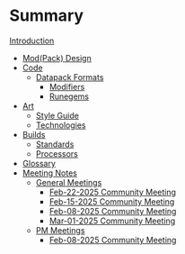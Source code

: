 # Summary

[Introduction](README.md)

- [Mod(Pack) Design](design/DesignDocHome.md)
- [Code](code/README.md)
    - [Datapack Formats](code/datapack/datapack-formats.md) 
      - [Modifiers](code/datapack/format/modifiers.md) 
      - [Runegems](code/datapack/format/runegems.md) 
- [Art]()
    - [Style Guide](art/style-guide/README.md)
    - [Technologies](art/technologies/README.md)
- [Builds]()
    - [Standards](builds/standards.md)
    - [Processors](builds/processors.md)
- [Glossary](glossary.md)
- [Meeting Notes]()
    - [General Meetings]()
        - [Feb-22-2025 Community Meeting](meetings/2025-Feb-22-General-Meeting-Notes.md)
        - [Feb-15-2025 Community Meeting](meetings/2025-Feb-15-General-Meeting-Notes.md)
        - [Feb-08-2025 Community Meeting](meetings/2025-Feb-08-General-Meeting-Notes.md)
        - [Mar-01-2025 Community Meeting](meetings/2025-Mar-01-General-Meeting-Notes.md)              
    - [PM Meetings]() 
        - [Feb-08-2025 Community Meeting](meetings/2025-Feb-08-PM-Meeting-Notes.md) 
